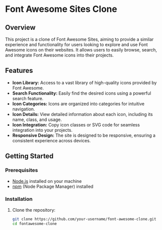 # Font Awesome Sites Clone

## Overview

This project is a clone of Font Awesome Sites, aiming to provide a similar experience and functionality for users looking to explore and use Font Awesome icons on their websites. It allows users to easily browse, search, and integrate Font Awesome icons into their projects.

## Features

- **Icon Library:** Access to a vast library of high-quality icons provided by Font Awesome.
- **Search Functionality:** Easily find the desired icons using a powerful search feature.
- **Icon Categories:** Icons are organized into categories for intuitive navigation.
- **Icon Details:** View detailed information about each icon, including its name, class, and usage.
- **Icon Integration:** Copy icon classes or SVG code for seamless integration into your projects.
- **Responsive Design:** The site is designed to be responsive, ensuring a consistent experience across devices.

## Getting Started

### Prerequisites

- [Node.js](https://nodejs.org/) installed on your machine
- [npm](https://www.npmjs.com/) (Node Package Manager) installed

### Installation

1. Clone the repository:

   ```bash
   git clone https://github.com/your-username/font-awesome-clone.git
   cd fontawesome-clone
